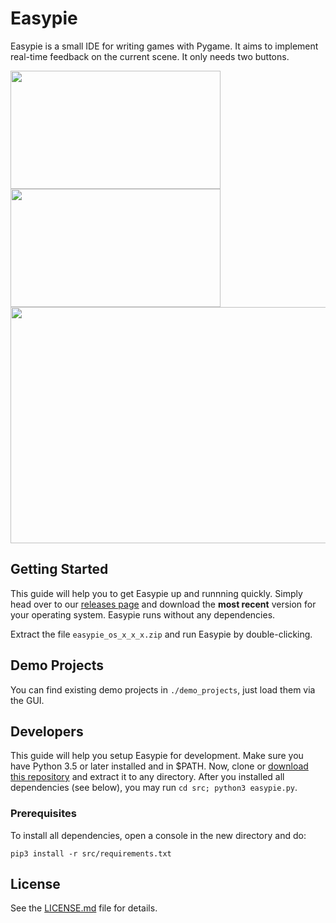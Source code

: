 # Easypie

Easypie is a small IDE for writing games with Pygame. It aims to implement real-time feedback on the current scene. It only needs two buttons.

<span><img src="https://github.com/IT4Kids/easypie/blob/master/screenshots/MZK.png" width="336" height="189">
<img src="https://github.com/IT4Kids/easypie/blob/master/screenshots/fullscreen_pong.png" width="336" height="189">
<img src="https://github.com/IT4Kids/easypie/blob/master/screenshots/editor_overview.png" width="677" height="378">
</span>
## Getting Started

This guide will help you to get Easypie up and runnning quickly. Simply head over to our [releases page](https://github.com/IT4Kids/easypie/releases) and download the **most recent** version for your operating system. Easypie runs without any dependencies.

Extract the file `easypie_os_x_x_x.zip` and run Easypie by double-clicking.

## Demo Projects
You can find existing demo projects in `./demo_projects`, just load them via the GUI.

## Developers

This guide will help you setup Easypie for development. Make sure you have Python 3.5 or later installed and in $PATH. Now, clone or [download this repository](https://github.com/FynnMazurkiewicz/easypie/archive/master.zip) and extract it to any directory. After you installed all dependencies (see below), you may run `cd src; python3 easypie.py`.

### Prerequisites

To install all dependencies, open a console in the new directory and do:
```
pip3 install -r src/requirements.txt
```

## License

See the [LICENSE.md](LICENSE.md) file for details.

